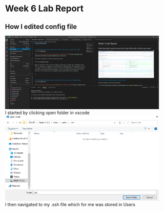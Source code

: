 # Week 6 Lab Report

## How I edited config file

![Image](openfolder.png)
I started by clicking open folder in vscode
![Image](navigatingToFolder.png)
I then navigated to my .ssh file which for me was stored in Users

